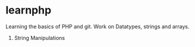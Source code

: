 # learnphp

Learning the basics of PHP and git. Work on Datatypes, strings and arrays.

1. String Manipulations
